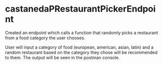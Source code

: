 # castanedaPRestaurantPickerEndpoint

Created an endpoint which calls a function that randomly picks a restaurant from a food category the user chooses.

User will input a category of food (european, american, asian, latin) and a random restaurant based on the category they chose will be recommended to them. The output will be seen in the postman console.
